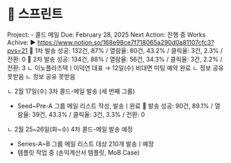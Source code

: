 # 🚩 스프린트

Project: - 콜드 메일
Due: February 28, 2025
Next Action: 진행 중
Works Achive: ▶️ https://www.notion.so/168e98ce7f718065a290d0a81107cfc3?pvs=21
  🎯 1차 발송 성공: 132건, 87% / 열람율: 60건, 43.2% / 클릭율: 3건, 2.3% / 전환: 0
  🎯 2차 발송 성공: 134건, 88% / 열람율: 56건, 34.3% / 클릭율: 3건, 2.2% / 전환: 3
 ㄴ 이노플라즈텍ㅣ이덕연 대표 → 12일(수) 비대면 미팅 예약 완료
 ㄴ 정보 공유 못받음
 ㄴ 정보 공유 못받음

 ㄴ 2월 17일(수) 3차 콜드-메일 발송 (세 번째 그룹)
- Seed~Pre-A 그룹 메일 리스트 작성, 발송ㅣ완료
  🎯 발송 성공: 90건, 89.1% / 열람율: 39건, 43.3% / 클릭율: 3건, 3.3% / 전환: 0

ㄴ 2월 25~26일(화~수) 4차 콜드-메일 발송 예정
- Series-A~B 그룹 메일 리스트 대상 210개 발송ㅣ예정
- 템플릿 작업 중 (손익계산서 템플릿, MoB Case)